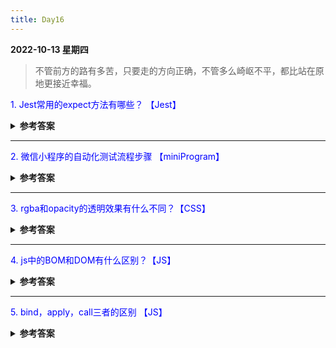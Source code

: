 ```yaml
---
title: Day16
---
```


<summary><b>2022-10-13 星期四</b></summary>

> 不管前方的路有多苦，只要走的方向正确，不管多么崎岖不平，都比站在原地更接近幸福。

<p style="color:blue">1. Jest常用的expect方法有哪些？ 【Jest】</p>
<details>
<summary><b>参考答案</b></summary>
<p>

- expect(a).toBe(b) 
- expect(a).toEqual(b) 
- expect(a).not.toBe(b)
- expect(a).toBeNull(b)
- expect(a).toBeUndefined()
- expect(a).toBeTruthy()
- expect(a).toBeFalsy()
- expect(a).toContain(b)

</p>
</details>

<hr/>
<p style="color:blue">2. 微信小程序的自动化测试流程步骤  【miniProgram】</p>
<details>
<summary><b>参考答案</b></summary>
<p>
小程序官方的`Automator`模块,提供了启动及连接开发者工具的方法。    

通过connect方法连接到开发工具后，通过 `miniProgram`、`Page` 、`Element`三个模块进行自动化测试。

[简单总结见这里](https://blog.liugezhou.online/032-%E5%B0%8F%E7%A8%8B%E5%BA%8F%E8%87%AA%E5%8A%A8%E5%8C%96%E6%B5%8B%E8%AF%95/)

</p>
</details>

<hr/>
<p style="color:blue">3. rgba和opacity的透明效果有什么不同？【CSS】</p>
<details>
<summary><b>参考答案</b></summary>
<p>

1. 定义
- opacity：取值0-1，0表示完全透明，1表示完全不透明；
- rgba：R表示红色，G表示绿色，B表示蓝色，A表示透明度，取值0-1，0表示完全透明，1表示完全不透明；
2. 区别： 
- opacity作用于元素以及元素内所有内容.    
- rgba（）只作用于元素的颜色或者背景图；    
即opacity会继承父元素的opacity属性，而RGBA设置的元素的后代元素不会继承其属性。

</p>
</details>

<hr/>
<p style="color:blue">4. js中的BOM和DOM有什么区别？【JS】 </p>

<details>
<summary><b>参考答案</b></summary>
<p>
javascript是由三部分构成，ECMAScript，DOM和BOM，根据宿主（浏览器）的不同，具体的表现形式也不尽相同

### BOM是浏览器对象模型 Browser Object Model
- BOM和浏览器关系密切。是浏览器的内置脚本语言。浏览器的很多东西可以通过JavaScript控制的，例如打开新窗口、打开新选项卡（标签页）、关闭页面，把网页设为主页，或加入收藏夹，等等
- BOM由于没有标准，不同的浏览器实现同一功能，可以需要不同的实现方式。对于上面说的功能，不同的浏览器的实现功能所需要的JavaScript代码可能不相同。
- 常用BOM对象:window、Screen、Cookie、XMLHttpRequest、Storage、History、Location、IndexDB、WebWorker等
### DOM是文档对象模型 Document Object Model
- DOM和文档有关，这里的文档指的是网页，也就是HTML文档。网页是由服务器发送给客户端浏览器的，无论用什么浏览器，接收到的HTML都是一样的，所以DOM和浏览器无关，它关注的是网页本身的内容。由于和浏览器关系不大，所以标准就好定了。
- DOM是W3C的标准.
- DOM的作用是将网页转为一个 JavaScript 对象，从而可以用脚本进行各种操作（比如增删内容）。     
浏览器会根据 DOM 模型，将结构化文档（比如 HTML 和 XML）解析成一系列的节点，再由这些节点组成一个树状结构（DOM Tree）。所有的节点和最终的树状结构，都有规范的对外接口。       
DOM 只是一个接口规范，可以用各种语言实现。所以严格地说，DOM 不是 JavaScript 语法的一部分，但是 DOM 操作是 JavaScript 最常见的任务，离开了 DOM，JavaScript 就无法控制网页。

</p>
</details>

<hr/>
<p style="color:blue">5. bind，apply，call三者的区别 【JS】</p>

<details>
<summary><b>参考答案</b></summary>
<p>

- 首先，bind，call，apply的作用都是用来改变this指向的。 
- apply方法接收两个参数，第一个参数是this的指向，第二个参数是函数接收的参数，已数组形式传入，且当第一个参数为null、undefined的时候，this默认指向window对象  
- call方法接收的第一个参数也是this的指向，后面传入的是一个参数列表，其他与apply相同。 
- bind和call方法相似，知识它改变this的指向后不会立即执行，而是返回一个永久改变this指向的函数。

</p>
</details>

<comment/>
